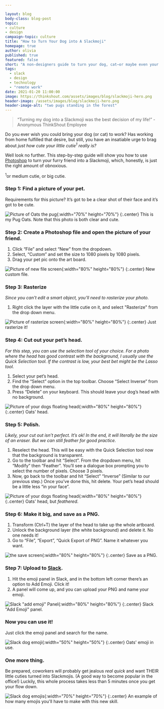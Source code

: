 ```yaml
---

layout: blog
body-class: blog-post
topic: 
- culture
- design
campaign-topic: culture
title: "How to Turn Your Dog into A Slackmoji"
homepage: true
author: olivia
published: true
featured: false
short: "A non-designers guide to turn your dog, cat—or maybe even your child—into a Slackmoji."
tags:
  - slack
  - design
  - technology
  - "remote work"
date: 2021-01-20 11:00:00
image: https://thinkshout.com/assets/images/blog/slackmoji-hero.png
header-image: /assets/images/blog/slackmoji-hero.png
header-image-alt: "two pugs standing in the forest"
---
```

> “Turning my dog into a Slackmoji was the best decision of my life!” - Anonymous ThinkShout Employee

Do you ever wish you could bring your dog (or cat) to work? Has working from home fulfilled that desire, but still, you have an insatiable urge to brag about *just how cute your little cutie<sup>1</sup> really is?*

Well look no further. This step-by-step guide will show you how to use [Photoshop](https://www.adobe.com/products/photoshop.html) to turn your furry friend into a Slackmoji, which, honestly, is just the right amount of obnoxious.

<sup>1</sup>or medium cutie, or big cutie.

### Step 1: Find a picture of your pet. 

Requirements for this picture? It’s got to be a clear shot of their face and it’s got to be cute.

![Picture of Oats the pug](/assets/images/blog/slack-1.jpeg){:width="70%" height="70%"}
{:.center}
<span class="caption"><i class="fa fa-caret-up"></i>This is my Pug Oats. Note that this photo is both clear and cute.</span>

### Step 2: Create a Photoshop file and open the picture of your friend. 
1. Click “File” and select “New” from the dropdown.
2. Select, “Custom” and set the size to 1080 pixels by 1080 pixels.
3. Drag your pet pic onto the art board.

![Picture of new file screen](/assets/images/blog/slack-2.png){:width="80%" height="80%"}
{:.center}
<span class="caption"><i class="fa fa-caret-up"></i>New custom file.</span>

### Step 3: Rasterize
*Since you can't edit a smart object, you’ll need to rasterize your photo.*

1. Right click the layer with the little cutie on it, and select "Rasterize" from the drop down menu.

![Picture of rasterize screen](/assets/images/blog/slack-3.png){:width="80%" height="80%"}
{:.center}
<span class="caption"><i class="fa fa-caret-up"></i>Just rasterize it!</span>

### Step 4: Cut out your pet’s head. 
*For this step, you can use the selection tool of your choice. For a photo where the head has good contrast with the background, I usually use the Quick Selection tool. If the contrast is low, your best bet might be the Lasso tool.*

1. Select your pet’s head.
2. Find the “Select” option in the top toolbar. Choose “Select Inverse” from the drop down menu. 
3. Press “Delete” on your keyboard. This should leave your dog’s head with no background.

![Picture of your dogs floating head](/assets/images/blog/slack-4.png){:width="80%" height="80%"}
{:.center}
<span class="caption"><i class="fa fa-caret-up"></i>Oats' head.</span>

### Step 5: Polish. 
*Likely, your cut out isn’t perfect. It’s ok! In the end, it will literally be the size of an eraser. But we can still feather for good practice.*

1. Reselect the head. This will be easy with the Quick Selection tool now that the background is transparent.
2. Go to the toolbar and hit “Select”. From the dropdown menu, hit “Modify” then “Feather”. You’ll see a dialogue box prompting you to select the number of pixels. Choose 3 pixels. 
3. Now, go back to the toolbar and hit “Select” “Inverse” (Similar to our previous step.) Once you’ve done this, hit delete. Your pet’s head should be a little less “in your face”. 

![Picture of your dogs floating head](/assets/images/blog/slack-5.png){:width="80%" height="80%"}
{:.center}
<span class="caption"><i class="fa fa-caret-up"></i>Oats' head, but *feathered*.</span>

### Step 6: Make it big, and save as a PNG. 
1. Transform (Ctrl+T) the layer of the head to take up the whole artboard. 
2. Unlock the background layer (the white background) and delete it. No one needs it!
3. Go to “File”, “Export”, “Quick Export of PNG”. Name it whatever you want. 


![the save screen](/assets/images/blog/slack-6.png){:width="80%" height="80%"}
{:.center}
<span class="caption"><i class="fa fa-caret-up"></i>Save as a PNG.</span>

### Step 7: Upload to [Slack](https://slack.com/).
1. Hit the emoji panel in Slack, and in the bottom left corner there’s an option to Add Emoji. Click it!
2. A panel will come up, and you can upload your PNG and name your emoji. 

![Slack "add emoji" Panel](/assets/images/blog/slack-7.png){:width="80%" height="80%"}
{:.center}
<span class="caption"><i class="fa fa-caret-up"></i>Slack "Add Emoji" panel.</span>

### Now you can use it! 
Just click the emoji panel and search for the name. 

![Slack dog emoji](/assets/images/blog/slack-8.png){:width="50%" height="50%"}
{:.center}
<span class="caption"><i class="fa fa-caret-up"></i>Oats' emoji in use.</span>

### One more thing. 
Be prepared, coworkers will probably get jealous *real quick* and want THEIR little cuties turned into Slackmojis. (A good way to become popular in the office!) Luckily, this whole process takes less than 5 minutes once you get your flow down.  


![Slack dog emojis](/assets/images/blog/slacks-1.png){:width="70%" height="70%"}
{:.center}
<span class="caption"><i class="fa fa-caret-up"></i>An example of how many emojis you'll have to make with this new skill.</span>
